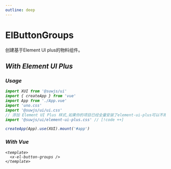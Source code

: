 ```yaml
---
outline: deep
---
```


# ElButtonGroups

创建基于Element UI plus的物料组件。

## <i i-logos-unocss /> With Element UI Plus

### <i i-carbon:use-case-usage /> Usage

```ts
import XUI from '@suwjs/ui'
import { createApp } from 'vue'
import App from './App.vue'
import 'uno.css'
import '@suwjs/ui/ui.css'
// 添加 Element UI Plus 样式,如果你的项目已经全量安装了element-ui-plus可以不用添加这行代码
import '@suwjs/ui/element-ui-plus.css' // [!code ++]

createApp(App).use(XUI).mount('#app')
```

### <i i-logos-vue /> With Vue

```vue
<template>
  <x-el-button-groups />
</template>
```

<x-el-button-groups />

